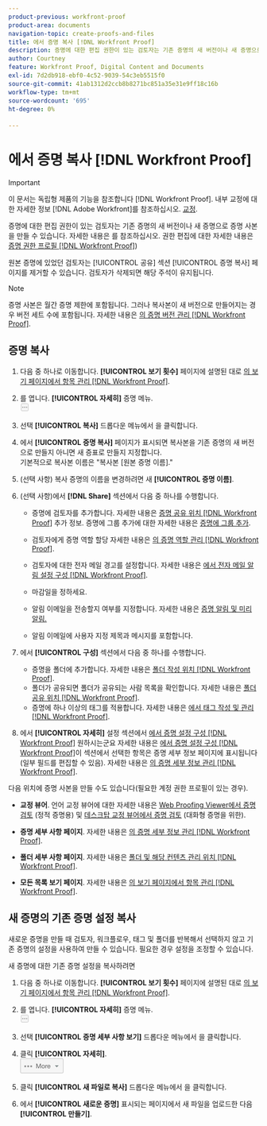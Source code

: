 ```yaml
---
product-previous: workfront-proof
product-area: documents
navigation-topic: create-proofs-and-files
title: 에서 증명 복사 [!DNL Workfront Proof]
description: 증명에 대한 편집 권한이 있는 검토자는 기존 증명의 새 버전이나 새 증명으로 증명 사본을 만들 수 있습니다. 자세한 내용은 를 참조하십시오. 권한 편집에 대한 자세한 내용은 Workfront 증명의 권한 프로필 을 참조하십시오.)
author: Courtney
feature: Workfront Proof, Digital Content and Documents
exl-id: 7d2db918-ebf0-4c52-9039-54c3eb5515f0
source-git-commit: 41ab1312d2ccb8b8271bc851a35e31e9ff18c16b
workflow-type: tm+mt
source-wordcount: '695'
ht-degree: 0%

---
```


# 에서 증명 복사 [!DNL Workfront Proof]

>[!IMPORTANT]
>
>이 문서는 독립형 제품의 기능을 참조합니다 [!DNL Workfront Proof]. 내부 교정에 대한 자세한 정보 [!DNL Adobe Workfront]를 참조하십시오. [교정](../../../review-and-approve-work/proofing/proofing.md).

증명에 대한 편집 권한이 있는 검토자는 기존 증명의 새 버전이나 새 증명으로 증명 사본을 만들 수 있습니다. 자세한 내용은 를 참조하십시오. 권한 편집에 대한 자세한 내용은 [증명 권한 프로필 [!DNL Workfront Proof]](../../../workfront-proof/wp-acct-admin/account-settings/proof-perm-profiles-in-wp.md))

원본 증명에 있었던 검토자는 [!UICONTROL 공유] 섹션 [!UICONTROL 증명 복사] 페이지를 제거할 수 있습니다. 검토자가 삭제되면 해당 주석이 유지됩니다.

>[!NOTE]
>
>증명 사본은 월간 증명 제한에 포함됩니다. 그러나 복사본이 새 버전으로 만들어지는 경우 버전 세트 수에 포함됩니다. 자세한 내용은 [의 증명 버전 관리 [!DNL Workfront Proof]](../../../workfront-proof/wp-work-proofsfiles/manage-your-work/manage-proof-versions.md).

## 증명 복사

1. 다음 중 하나로 이동합니다. **[!UICONTROL 보기 횟수]** 페이지에 설명된 대로 [의 보기 페이지에서 항목 관리 [!DNL Workfront Proof]](../../../workfront-proof/wp-work-proofsfiles/manage-your-work/manage-items-on-views-page.md).

1. 를 엽니다. **[!UICONTROL 자세히]** 증명 메뉴.\
   ![](assets/more-button-small.png)

1. 선택 **[!UICONTROL 복사]** 드롭다운 메뉴에서 을 클릭합니다.
1. 에서 **[!UICONTROL 증명 복사]** 페이지가 표시되면 복사본을 기존 증명의 새 버전으로 만들지 아니면 새 증표로 만들지 지정합니다.\
   기본적으로 복사본 이름은 &quot;복사본 [원본 증명 이름].&quot;

1. (선택 사항) 복사 증명의 이름을 변경하려면 새 **[!UICONTROL 증명 이름]**.
1. (선택 사항)에서 **[!DNL Share]** 섹션에서 다음 중 하나를 수행합니다.

   * 증명에 검토자를 추가합니다. 자세한 내용은 [증명 공유 위치 [!DNL Workfront Proof]](../../../workfront-proof/wp-work-proofsfiles/share-proofs-and-files/share-proof.md) 추가 정보. 증명에 그룹 추가에 대한 자세한 내용은 [증명에 그룹 추가](../../../workfront-proof/wp-mnguserscontacts/groups/add-groups.md).

   * 검토자에게 증명 역할 할당 자세한 내용은 [의 증명 역할 관리 [!DNL Workfront Proof]](../../../workfront-proof/wp-work-proofsfiles/share-proofs-and-files/manage-proof-roles.md).
   * 검토자에 대한 전자 메일 경고를 설정합니다. 자세한 내용은 [에서 전자 메일 알림 설정 구성 [!DNL Workfront Proof]](../../../workfront-proof/wp-emailsntfctns/email-alerts/config-email-notification-settings-wp.md).
   * 마감일을 정하세요.
   * 알림 이메일을 전송할지 여부를 지정합니다. 자세한 내용은 [증명 알림 및 미리 알림.](https://support.workfront.com/hc/en-us/sections/115000920788-Proof-notifications-and-reminders)
   * 알림 이메일에 사용자 지정 제목과 메시지를 포함합니다.

1. 에서 **[!UICONTROL 구성]** 섹션에서 다음 중 하나를 수행합니다.

   * 증명을 폴더에 추가합니다. 자세한 내용은 [폴더 작성 위치 [!DNL Workfront Proof]](../../../workfront-proof/wp-work-proofsfiles/organize-your-work/create-folders.md).
   * 폴더가 공유되면 폴더가 공유되는 사람 목록을 확인합니다. 자세한 내용은 [폴더 공유 위치 [!DNL Workfront Proof]](../../../workfront-proof/wp-work-proofsfiles/organize-your-work/share-folders.md).
   * 증명에 하나 이상의 태그를 적용합니다. 자세한 내용은 [에서 태그 작성 및 관리 [!DNL Workfront Proof]](../../../workfront-proof/wp-work-proofsfiles/organize-your-work/create-and-manage-tags.md).

1. 에서 **[!UICONTROL 자세히]** 설정 섹션에서 [에서 증명 설정 구성 [!DNL Workfront Proof]](../../../workfront-proof/wp-work-proofsfiles/manage-your-work/configure-proof-settings.md) 원하시는군요 자세한 내용은 [에서 증명 설정 구성 [!DNL Workfront Proof]](../../../workfront-proof/wp-work-proofsfiles/manage-your-work/configure-proof-settings.md)이 섹션에서 선택한 항목은 증명 세부 정보 페이지에 표시됩니다(일부 필드를 편집할 수 있음). 자세한 내용은 [의 증명 세부 정보 관리 [!DNL Workfront Proof]](../../../workfront-proof/wp-work-proofsfiles/manage-your-work/manage-proof-details.md).

다음 위치에 증명 사본을 만들 수도 있습니다(필요한 계정 권한 프로필이 있는 경우).

* **교정 뷰어**. 언어 교정 뷰어에 대한 자세한 내용은 [Web Proofing Viewer에서 증명 검토](https://support.workfront.com/hc/en-us/sections/115000275214-Reviewing-Proofs-in-the-Web-Proofing-Viewer) (정적 증명용) 및 [데스크탑 교정 뷰어에서 증명 검토](https://support.workfront.com/hc/en-us/sections/360000686434-Reviewing-Proofs-in-the-Desktop-Proofing-Viewer) (대화형 증명을 위한).

* **증명 세부 사항 페이지**. 자세한 내용은 [의 증명 세부 정보 관리 [!DNL Workfront Proof]](../../../workfront-proof/wp-work-proofsfiles/manage-your-work/manage-proof-details.md).

* **폴더 세부 사항 페이지**. 자세한 내용은 [폴더 및 해당 컨텐츠 관리 위치 [!DNL Workfront Proof]](../../../workfront-proof/wp-work-proofsfiles/organize-your-work/manage-folders-and-contents.md).

* **모든 목록 보기 페이지**. 자세한 내용은 [의 보기 페이지에서 항목 관리 [!DNL Workfront Proof]](../../../workfront-proof/wp-work-proofsfiles/manage-your-work/manage-items-on-views-page.md).

## 새 증명의 기존 증명 설정 복사

새로운 증명을 만들 때 검토자, 워크플로우, 태그 및 폴더를 반복해서 선택하지 않고 기존 증명의 설정을 사용하여 만들 수 있습니다. 필요한 경우 설정을 조정할 수 있습니다.

새 증명에 대한 기존 증명 설정을 복사하려면

1. 다음 중 하나로 이동합니다. **[!UICONTROL 보기 횟수]** 페이지에 설명된 대로 [의 보기 페이지에서 항목 관리 [!DNL Workfront Proof]](../../../workfront-proof/wp-work-proofsfiles/manage-your-work/manage-items-on-views-page.md).

1. 를 엽니다. **[!UICONTROL 자세히]** 증명 메뉴.\
   ![](assets/more-button-small.png)

1. 선택 **[!UICONTROL 증명 세부 사항 보기]** 드롭다운 메뉴에서 을 클릭합니다.
1. 클릭 **[!UICONTROL 자세히]**.\
   ![More_button_text_version.png](assets/more-button-text-version.png)

1. 클릭 **[!UICONTROL 새 파일로 복사]** 드롭다운 메뉴에서 을 클릭합니다.
1. 에서 **[!UICONTROL 새로운 증명]** 표시되는 페이지에서 새 파일을 업로드한 다음 **[!UICONTROL 만들기]**.
